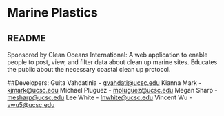
# Marine Plastics
## README
Sponsored by Clean Oceans International: 
A web application to enable people to post, view, and filter data about clean up marine sites. 
Educates the public about the necessary coastal clean up protocol.

##Developers: 
Guita Vahdatinia - gvahdati@ucsc.edu
Kianna Mark      - kjmark@ucsc.edu
Michael Pluguez  - mpluguez@ucsc.edu
Megan Sharp      - mesharp@ucsc.edu
Lee White        - lnwhite@ucsc.edu
Vincent Wu       - vwu5@ucsc.edu
